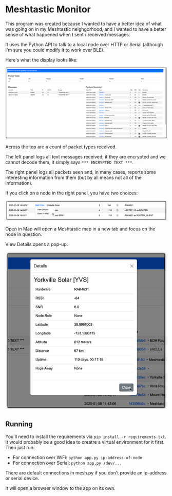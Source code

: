 # Meshtastic Monitor

This program was created because I wanted to have a better idea of what was going on in my Meshtastic neighgorhood, and I wanted to have a better sense of what happened when I sent / received messages.

It uses the Python API to talk to a local node over HTTP or Serial (although I'm sure you could modify it to work over BLE).

Here's what the display looks like:

![screenshot](doc/screenshot.png)

Across the top are a count of packet types received.

The left panel logs all text messages received; if they are encrypted and we cannot decode them, it simply says `*** ENCRYPTED TEXT ***`.

The right panel logs all packets seen and, in many cases, reports some interesting information from them (but by all means not all of the information).

If you click on a node in the right panel, you have two choices:

![packetmenu](doc/packetmenu.png)

Open in Map will open a Meshtastic map in a new tab and focus on the node in question.

View Details opens a pop-up:

![details](doc/details.png)



## Running

You'll need to install the requirements via `pip install -r requirements.txt`.  It would probably be a good idea to creatre a virtual environment for it first.  Then just run:

* For connection over WiFi: `python app.py ip-address-of-node`
* For connection over Serial: `python app.py /dev/...`

There are default connections in mesh.py if you don't provide an ip-address or serial device.

It will open a browser window to the app on its own.

